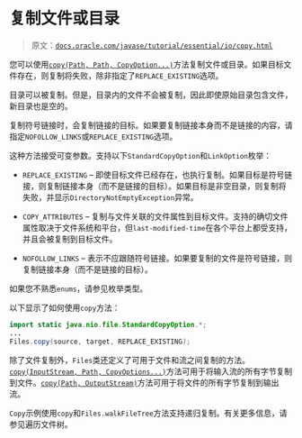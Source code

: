 # 复制文件或目录

> 原文：[`docs.oracle.com/javase/tutorial/essential/io/copy.html`](https://docs.oracle.com/javase/tutorial/essential/io/copy.html)

您可以使用[`copy(Path, Path, CopyOption...)`](https://docs.oracle.com/javase/8/docs/api/java/nio/file/Files.html#copy-java.nio.file.Path-java.nio.file.Path-java.nio.file.CopyOption...-)方法复制文件或目录。如果目标文件存在，则复制将失败，除非指定了`REPLACE_EXISTING`选项。

目录可以被复制。但是，目录内的文件不会被复制，因此即使原始目录包含文件，新目录也是空的。

复制符号链接时，会复制链接的目标。如果要复制链接本身而不是链接的内容，请指定`NOFOLLOW_LINKS`或`REPLACE_EXISTING`选项。

这种方法接受可变参数。支持以下`StandardCopyOption`和`LinkOption`枚举：

+   `REPLACE_EXISTING` – 即使目标文件已经存在，也执行复制。如果目标是符号链接，则复制链接本身（而不是链接的目标）。如果目标是非空目录，则复制将失败，并显示`DirectoryNotEmptyException`异常。

+   `COPY_ATTRIBUTES` – 复制与文件关联的文件属性到目标文件。支持的确切文件属性取决于文件系统和平台，但`last-modified-time`在各个平台上都受支持，并且会被复制到目标文件。

+   `NOFOLLOW_LINKS` – 表示不应跟随符号链接。如果要复制的文件是符号链接，则复制链接本身（而不是链接的目标）。

如果您不熟悉`enums`，请参见枚举类型。

以下显示了如何使用`copy`方法：

```java
import static java.nio.file.StandardCopyOption.*;
...
Files.copy(source, target, REPLACE_EXISTING);

```

除了文件复制外，`Files`类还定义了可用于文件和流之间复制的方法。[`copy(InputStream, Path, CopyOptions...)`](https://docs.oracle.com/javase/8/docs/api/java/nio/file/Files.html#copy-java.io.InputStream-java.nio.file.Path-java.nio.file.CopyOption...-)方法可用于将输入流的所有字节复制到文件。[`copy(Path, OutputStream)`](https://docs.oracle.com/javase/8/docs/api/java/nio/file/Files.html#copy-java.nio.file.Path-java.io.OutputStream-)方法可用于将文件的所有字节复制到输出流。

``Copy``示例使用`copy`和`Files.walkFileTree`方法支持递归复制。有关更多信息，请参见遍历文件树。
